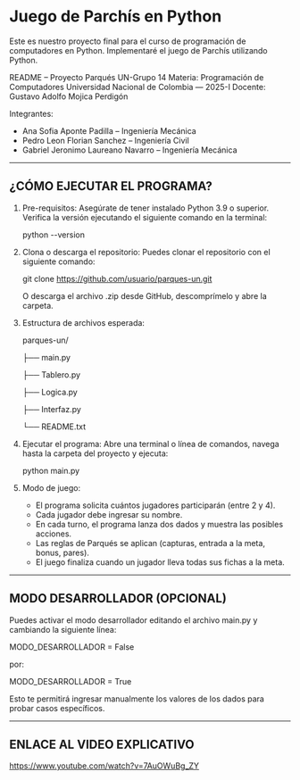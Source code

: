 # Juego de Parchís en Python 

Este es nuestro proyecto final para el curso de programación de computadores en Python.
Implementaré el juego de Parchís utilizando Python.

README – Proyecto Parqués UN-Grupo 14
Materia: Programación de Computadores
Universidad Nacional de Colombia — 2025-I
Docente: Gustavo Adolfo Mojica Perdigón

Integrantes:
- Ana Sofia Aponte Padilla – Ingeniería Mecánica
- Pedro Leon Florian Sanchez – Ingeniería Civil 
- Gabriel Jeronimo Laureano Navarro – Ingeniería Mecánica 

----------------------------------------
¿CÓMO EJECUTAR EL PROGRAMA?
----------------------------------------

1. Pre-requisitos:
   Asegúrate de tener instalado Python 3.9 o superior.
   Verifica la versión ejecutando el siguiente comando en la terminal:

   python --version

2. Clona o descarga el repositorio:
   Puedes clonar el repositorio con el siguiente comando:

   git clone https://github.com/usuario/parques-un.git

   O descarga el archivo .zip desde GitHub, descomprímelo y abre la carpeta.

3. Estructura de archivos esperada:

   parques-un/

   ├── main.py

   ├── Tablero.py

   ├── Logica.py

   ├── Interfaz.py

   └── README.txt

5. Ejecutar el programa:
   Abre una terminal o línea de comandos, navega hasta la carpeta del proyecto y ejecuta:

   python main.py

6. Modo de juego:
   - El programa solicita cuántos jugadores participarán (entre 2 y 4).
   - Cada jugador debe ingresar su nombre.
   - En cada turno, el programa lanza dos dados y muestra las posibles acciones.
   - Las reglas de Parqués se aplican (capturas, entrada a la meta, bonus, pares).
   - El juego finaliza cuando un jugador lleva todas sus fichas a la meta.

----------------------------------------
MODO DESARROLLADOR (OPCIONAL)
----------------------------------------

Puedes activar el modo desarrollador editando el archivo main.py
y cambiando la siguiente línea:

MODO_DESARROLLADOR = False

por:

MODO_DESARROLLADOR = True

Esto te permitirá ingresar manualmente los valores de los dados para probar casos específicos.

----------------------------------------
ENLACE AL VIDEO EXPLICATIVO
----------------------------------------

https://www.youtube.com/watch?v=7AuOWuBg_ZY
